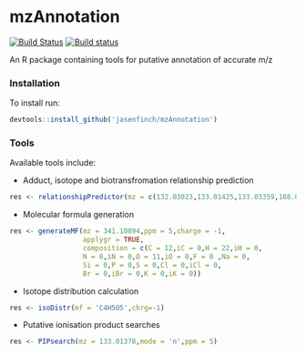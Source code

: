 # mzAnnotation

[![Build Status](https://travis-ci.org/jasenfinch/mzAnnotation.svg)](https://travis-ci.org/jasenfinch/mzAnnotation) [![Build status](https://ci.appveyor.com/api/projects/status/b9wgaej0u690ls20/branch/master?svg=true)](https://ci.appveyor.com/project/jasenfinch/mzannotation/branch/master)

An R package containing tools for putative annotation of accurate m/z

### Installation

To install run:
```R
devtools::install_github('jasenfinch/mzAnnotation')
```

### Tools

Available tools include:

* Adduct, isotope and biotransfromation relationship prediction
```r
res <- relationshipPredictor(mz = c(132.03023,133.01425,133.03359,168.00691),mode = 'n')
```

* Molecular formula generation
```r
res <- generateMF(mz = 341.10894,ppm = 5,charge = -1, 
                  applygr = TRUE, 
                  composition = c(C = 12,iC = 0,H = 22,iH = 0,
                  N = 0,iN = 0,O = 11,iO = 0,F = 0 ,Na = 0,
                  Si = 0,P = 0,S = 0,Cl = 0,iCl = 0,
                  Br = 0,iBr = 0,K = 0,iK = 0))
```

* Isotope distribution calculation
```r
res <- isoDistr(mf = 'C4H5O5',chrg=-1)
```
* Putative ionisation product searches
```r
res <- PIPsearch(mz = 133.01378,mode = 'n',ppm = 5)
```